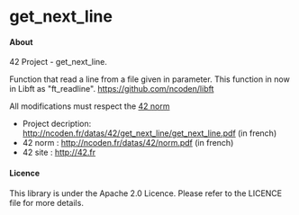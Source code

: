 get_next_line
=====

#### About
42 Project - get_next_line.

Function that read a line from a file given in parameter. This function in now in Libft as "ft_readline".
https://github.com/ncoden/libft

All modifications must respect the [42 norm](http://ncoden.fr/datas/42/norm.pdf)
* Project decription: http://ncoden.fr/datas/42/get_next_line/get_next_line.pdf (in french)
* 42 norm : http://ncoden.fr/datas/42/norm.pdf (in french)
* 42 site : http://42.fr

#### Licence
This library is under the Apache 2.0 Licence.
Please refer to the LICENCE file for more details.
